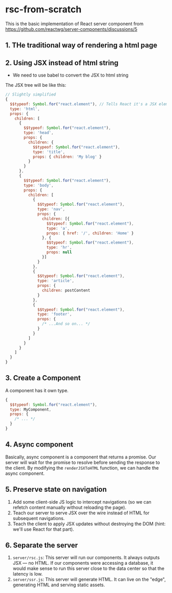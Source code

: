 # rsc-from-scratch
This is the basic implementation of React server component from https://github.com/reactwg/server-components/discussions/5

## 1. THe traditional way of rendering a html page

## 2. Using JSX instead of html string
- We need to use babel to convert the JSX to html string

The JSX tree will be like this:
```jsx
// Slightly simplified
{
  $$typeof: Symbol.for("react.element"), // Tells React it's a JSX element (e.g. <html>)
  type: 'html',
  props: {
    children: [
      {
        $$typeof: Symbol.for("react.element"),
        type: 'head',
        props: {
          children: {
            $$typeof: Symbol.for("react.element"),
            type: 'title',
            props: { children: 'My blog' }
          }
        }
      },
      {
        $$typeof: Symbol.for("react.element"),
        type: 'body',
        props: {
          children: [
            {
              $$typeof: Symbol.for("react.element"),
              type: 'nav',
              props: {
                children: [{
                  $$typeof: Symbol.for("react.element"),
                  type: 'a',
                  props: { href: '/', children: 'Home' }
                }, {
                  $$typeof: Symbol.for("react.element"),
                  type: 'hr',
                  props: null
                }]
              }
            },
            {
              $$typeof: Symbol.for("react.element"),
              type: 'article',
              props: {
                children: postContent
              }
            },
            {
              $$typeof: Symbol.for("react.element"),
              type: 'footer',
              props: {
                /* ...And so on... */
              }              
            }
          ]
        }
      }
    ]
  }
}
```

## 3. Create a Component
A component has it own type.

```jsx
{
  $$typeof: Symbol.for("react.element"),
  type: MyComponent,
  props: {
    /* ... */
  }
}
```

## 4. Async component
Basically, async component is a component that returns a promise. Our server will wait for the promise to resolve before sending the response to the client.
By modifying the `renderJSXToHTML` function, we can handle the async component.

## 5. Preserve state on navigation
1. Add some client-side JS logic to intercept navigations (so we can refetch content manually without reloading the page). 
2. Teach our server to serve JSX over the wire instead of HTML for subsequent navigations. 
3. Teach the client to apply JSX updates without destroying the DOM (hint: we'll use React for that part).

## 6. Separate the server
1. `server/rsc.js`: This server will run our components. It always outputs JSX — no HTML. If our components were accessing a database, it would make sense to run this server close to the data center so that the latency is low.
2. `server/ssr.js`: This server will generate HTML. It can live on the "edge", generating HTML and serving static assets.
